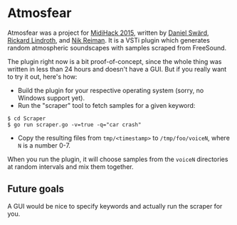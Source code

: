 Atmosfear
=========

Atmosfear was a project for [MidiHack 2015][midihack], written by [Daniel
Swärd][daniel], [Rickard Lindroth][rickard], and [Nik Reiman][nik]. It is a VSTi
plugin which generates random atmospheric soundscapes with samples scraped from
FreeSound.

The plugin right now is a bit proof-of-concept, since the whole thing was written in
less than 24 hours and doesn't have a GUI. But if you really want to try it out,
here's how:

- Build the plugin for your respective operating system (sorry, no Windows support
  yet).
- Run the "scraper" tool to fetch samples for a given keyword:

```
$ cd Scraper
$ go run scraper.go -v=true -q="car crash"
```

- Copy the resulting files from `tmp/<timestamp>` to `/tmp/foo/voiceN`, where `N` is a
  number 0-7.

When you run the plugin, it will choose samples from the `voiceN` directories at
random intervals and mix them together.


Future goals
------------

A GUI would be nice to specify keywords and actually run the scraper for you.


[midihack]: http://midihack.com/
[daniel]: https://github.com/Excds
[rickard]: https://github.com/lindroth
[nik]: https://github.com/nikreiman
